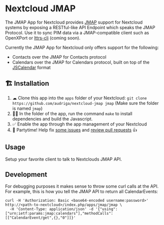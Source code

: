 # Nextcloud JMAP
The JMAP App for Nextcloud provides [JMAP](https://jmap.io/) support for Nextcloud systems by exposing a RESTful-like API Endpoint which speaks the JMAP Protocol. Use it to sync PIM data via a JMAP-compatible client such as OpenXPort or [lttrs-cli](https://github.com/iNPUTmice/lttrs-cli) (coming soon).

Currently the JMAP App for Nextcloud only offers support for the following:

* Contacts over the JMAP for Contacts protocol
* Calendars over the JMAP for Calendars protocol, built on top of the [JSCalendar](https://tools.ietf.org/html/draft-ietf-calext-jscalendar-32) format

## 🏗 Installation

1. ☁ Clone this app into the `apps` folder of your Nextcloud: `git clone https://github.com/audriga/nextcloud-jmap jmap` (Make sure the folder is named `jmap`)
2. 👩‍💻 In the folder of the app, run the command `make` to install dependencies and build the Javascript.
3. ✅ Enable the app through the app management of your Nextcloud
4. 🎉 Partytime! Help fix [some issues](https://github.com/audriga/nextcloud-jmap/issues) and [review pull requests](https://github.com/audriga/nextcloud-jmap/pulls) 👍

## Usage

Setup your favorite client to talk to Nextclouds JMAP API.

## Development

For debugging purposes it makes sense to throw some curl calls at the API. For example, this is how you tell the JMAP API to return all CalendarEvents:
```
curl -H 'Authorization: Basic <base64-encoded username:password>' http://<path-to-nextcloud>/index.php/apps/jmap/jmap \
  -H 'Content-Type: application/json' -d '{"using":["urn:ietf:params:jmap:calendars"],"methodCalls":[["CalendarEvent/get",{},"0"]]}'
```
